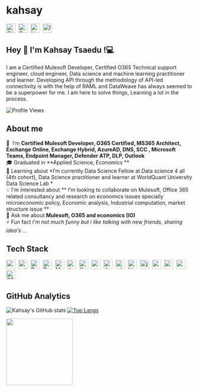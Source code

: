 # kahsay
<a href="https://www.github.com/KTsaedu" target="_blank"><img src="https://img.shields.io/badge/GitHub-100000?style=flat&logo=github&logoColor=white" alt="GitHub Badge" height="25"></a>&nbsp;
<a href="mailto:kascholl25@gmail.com@gmail.com" target="_blank"><img src="https://img.shields.io/badge/Gmail-D14836?style=flat&logo=gmail&logoColor=white" alt="Gmail Badge" height="25"></a>&nbsp;
<a href="https://www.linkedin.com/in/www.linkedin.com/in/kas-tsa" target="_blank"><img src="https://img.shields.io/badge/LinkedIn-0077B5?style=flat&logo=linkedin&logoColor=white" alt="LinkedIn Badge" height="25"></a>&nbsp;
<a href="https://www.instagram.com/Chollk3" target="_blank"><img src="https://img.shields.io/badge/Instagram-E4405F?style=flat&logo=instagram&logoColor=white" alt="Instagram Badge" height="25"></a>&nbsp;

## Hey 👋 I'm Kahsay Tsaedu !💻
I am a Certified Mulesoft Developer, Certified O365 Technical support engineer, cloud engineer, Data science and machine learning practitioner and learner. 
Developing API through the methodology of API-led connectivity is with the help of RAML and DataWeave has always seemed to be a superpower for me. I am here to solve things, Learning a lot in the process.

![Profile Views](https://komarev.com/ghpvc/?username=KTsaedu&theme=default&color=blue&style=flat&label=Profile+Views)

## About me
🔭&nbsp; I’m  **Certified Mulesoft Developer, O365 Certified, MS365 Architect, Exchange Online, Exchange Hybrid, AzureAD, DNS, SCC , Microsoft Teams,  Endpoint Manager, Defender ATP, DLP, Outlook**
<br/>🎓&nbsp;Graduated in **Applied Science, Economics **
<br/>🌱&nbsp;Learning about *I’m currently Data Science Fellow at Data science  4 all (4th cohort), Data Science practitioner and learner at WorldQuant University Data Science Lab *
<br/>💡&nbsp;I'm interested about ** I’m looking to collaborate on  Mulesoft, Office 365 related  consultancy and research on economics issues specially microeconomic policy, Economic analysis, Industrial computation, market structure issue **
<br/>💬&nbsp;Ask me about **Mulesoft, O365 and economics (IO)**
<br/>⚡&nbsp;Fun fact *I'm not much funny but i like talking with new  friends, sharing idea's ..*

## Tech Stack
<img src="https://img.shields.io/badge/Postgresql-05122A?style=flat&logo=postgresql" alt="postgresql Badge" height="25">&nbsp;
<img src="https://img.shields.io/badge/Python-05122A?style=flat&logo=python" alt="python Badge" height="25">&nbsp;
<img src="https://img.shields.io/badge/PowerShell-05122A?style=flat&logo=PowerShell" alt="PowerShell Badge" height="25">&nbsp;
<img src="https://img.shields.io/badge/DataWeave-05122A?style=flat&logo=DataWeave" alt="DataWeave Badge" height="25">&nbsp;
<img src="https://img.shields.io/badge/MySQL-05122A?style=flat&logo=MySQL" alt="MySQL Badge" height="25">&nbsp;
<img src="https://img.shields.io/badge/Json-05122A?style=flat&logo=Json" alt="Json Badge" height="25">&nbsp;
<img src="https://img.shields.io/badge/XML-05122A?style=flat&logo=XML" alt="XML Badge" height="25">&nbsp;
<img src="https://img.shields.io/badge/Apache-05122A?style=flat&logo=apache" alt="apache Badge" height="25">&nbsp;
<img src="https://img.shields.io/badge/Docker-05122A?style=flat&logo=docker" alt="docker Badge" height="25">&nbsp;
<img src="https://img.shields.io/badge/Git-05122A?style=flat&logo=git" alt="git Badge" height="25">&nbsp;
<img src="https://img.shields.io/badge/Html5-05122A?style=flat&logo=html5" alt="html5 Badge" height="25">&nbsp;
<img src="https://img.shields.io/badge/Java-05122A?style=flat&logo=java" alt="java Badge" height="25">&nbsp;
<img src="https://img.shields.io/badge/Matlab-05122A?style=flat&logo=matlab" alt="matlab Badge" height="25">&nbsp;
<img src="https://img.shields.io/badge/Oracle-05122A?style=flat&logo=oracle" alt="oracle Badge" height="25">&nbsp;
<img src="https://img.shields.io/badge/R-05122A?style=flat&logo=r" alt="r Badge" height="25">&nbsp;
<img src="https://img.shields.io/badge/STATA-05122A?style=flat&logo=STATA" alt="STATA Badge" height="25">&nbsp;
## GitHub Analytics

![Kahsay's GitHub stats](https://github-readme-stats.vercel.app/api?username=KTsaedu&show_icons=true&theme=radical)
[![Top Langs](https://github-readme-stats.vercel.app/api/top-langs/?username=KTsaedu)](https://github.com/KTsaedu/github-readme-stats)

<div>
<img height="180em" src="https://github-readme-streak-stats.herokuapp.com/?user=KTsaedu&theme=default"> 
</div>













